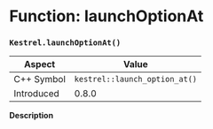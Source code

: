 
# Function: launchOptionAt
### `Kestrel.launchOptionAt()`

| Aspect | Value |
| --- | --- |
| C++ Symbol | `kestrel::launch_option_at()` |
| Introduced | 0.8.0 |

**Description**


